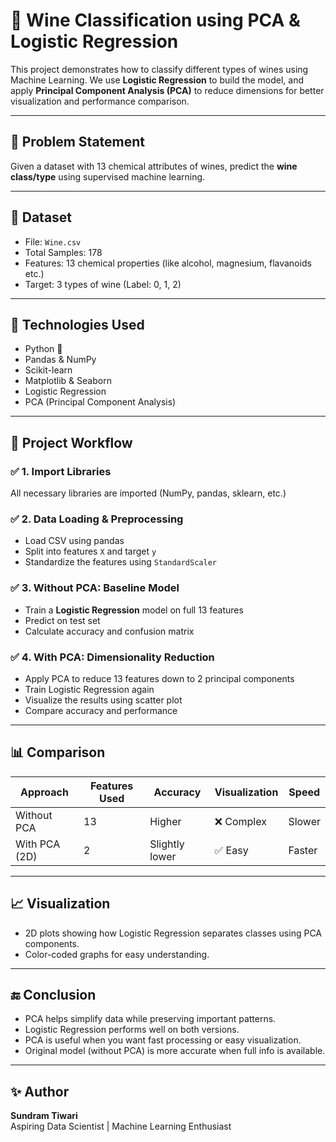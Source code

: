 # 🍷 Wine Classification using PCA & Logistic Regression

This project demonstrates how to classify different types of wines using Machine Learning. We use **Logistic Regression** to build the model, and apply **Principal Component Analysis (PCA)** to reduce dimensions for better visualization and performance comparison.

---

## 📌 Problem Statement

Given a dataset with 13 chemical attributes of wines, predict the **wine class/type** using supervised machine learning.

---

## 📂 Dataset

- File: `Wine.csv`
- Total Samples: 178
- Features: 13 chemical properties (like alcohol, magnesium, flavanoids etc.)
- Target: 3 types of wine (Label: 0, 1, 2)

---

## 🔧 Technologies Used

- Python 🐍
- Pandas & NumPy
- Scikit-learn
- Matplotlib & Seaborn
- Logistic Regression
- PCA (Principal Component Analysis)

---

## 🧠 Project Workflow

### ✅ 1. Import Libraries  
All necessary libraries are imported (NumPy, pandas, sklearn, etc.)

### ✅ 2. Data Loading & Preprocessing  
- Load CSV using pandas  
- Split into features `X` and target `y`  
- Standardize the features using `StandardScaler`

### ✅ 3. Without PCA: Baseline Model  
- Train a **Logistic Regression** model on full 13 features  
- Predict on test set  
- Calculate accuracy and confusion matrix

### ✅ 4. With PCA: Dimensionality Reduction  
- Apply PCA to reduce 13 features down to 2 principal components  
- Train Logistic Regression again  
- Visualize the results using scatter plot  
- Compare accuracy and performance

---

## 📊 Comparison

| Approach        | Features Used | Accuracy | Visualization | Speed |
|----------------|---------------|----------|----------------|-------|
| Without PCA     | 13            | Higher   | ❌ Complex     | Slower |
| With PCA (2D)   | 2             | Slightly lower | ✅ Easy | Faster |

---

## 📈 Visualization

- 2D plots showing how Logistic Regression separates classes using PCA components.
- Color-coded graphs for easy understanding.

---

## 🔚 Conclusion

- PCA helps simplify data while preserving important patterns.
- Logistic Regression performs well on both versions.
- PCA is useful when you want fast processing or easy visualization.
- Original model (without PCA) is more accurate when full info is available.

---

## ✨ Author

**Sundram Tiwari**  
Aspiring Data Scientist | Machine Learning Enthusiast  
